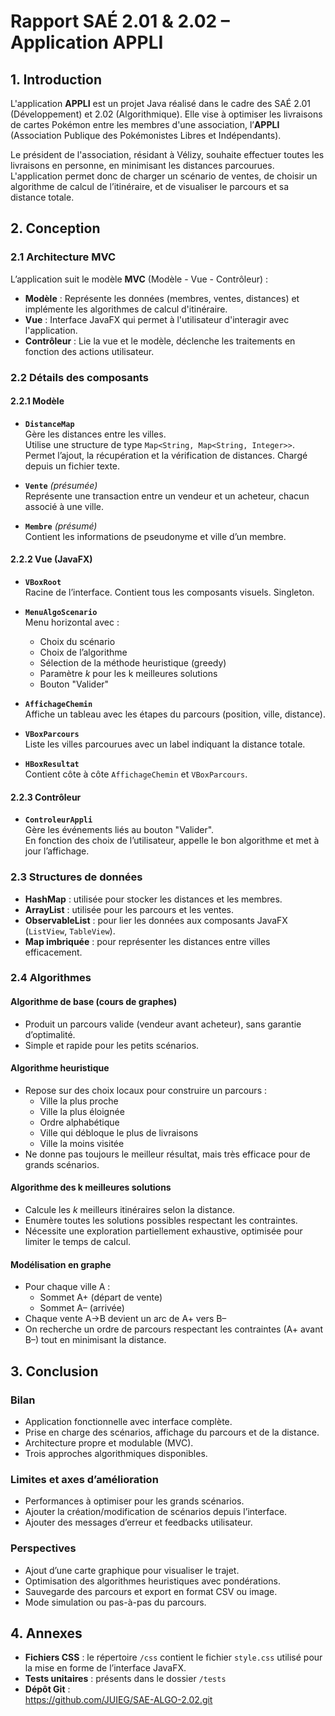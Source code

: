 # Rapport SAÉ 2.01 & 2.02 – Application APPLI

## 1. Introduction

L'application **APPLI** est un projet Java réalisé dans le cadre des SAÉ 2.01 (Développement) et 2.02 (Algorithmique). Elle vise à optimiser les livraisons de cartes Pokémon entre les membres d'une association, l’**APPLI** (Association Publique des Pokémonistes Libres et Indépendants).

Le président de l'association, résidant à Vélizy, souhaite effectuer toutes les livraisons en personne, en minimisant les distances parcourues. L'application permet donc de charger un scénario de ventes, de choisir un algorithme de calcul de l’itinéraire, et de visualiser le parcours et sa distance totale.


## 2. Conception

### 2.1 Architecture MVC

L’application suit le modèle **MVC** (Modèle - Vue - Contrôleur) :

- **Modèle** : Représente les données (membres, ventes, distances) et implémente les algorithmes de calcul d'itinéraire.
- **Vue** : Interface JavaFX qui permet à l'utilisateur d'interagir avec l'application.
- **Contrôleur** : Lie la vue et le modèle, déclenche les traitements en fonction des actions utilisateur.


### 2.2 Détails des composants

#### 2.2.1 Modèle

- **`DistanceMap`**  
  Gère les distances entre les villes.  
  Utilise une structure de type `Map<String, Map<String, Integer>>`.  
  Permet l’ajout, la récupération et la vérification de distances. Chargé depuis un fichier texte.

- **`Vente`** *(présumée)*  
  Représente une transaction entre un vendeur et un acheteur, chacun associé à une ville.

- **`Membre`** *(présumé)*  
  Contient les informations de pseudonyme et ville d’un membre.

#### 2.2.2 Vue (JavaFX)

- **`VBoxRoot`**  
  Racine de l’interface. Contient tous les composants visuels. Singleton.

- **`MenuAlgoScenario`**  
  Menu horizontal avec :
  - Choix du scénario
  - Choix de l’algorithme
  - Sélection de la méthode heuristique (greedy)
  - Paramètre *k* pour les k meilleures solutions
  - Bouton "Valider"

- **`AffichageChemin`**  
  Affiche un tableau avec les étapes du parcours (position, ville, distance).

- **`VBoxParcours`**  
  Liste les villes parcourues avec un label indiquant la distance totale.

- **`HBoxResultat`**  
  Contient côte à côte `AffichageChemin` et `VBoxParcours`.

#### 2.2.3 Contrôleur

- **`ControleurAppli`**  
  Gère les événements liés au bouton "Valider".  
  En fonction des choix de l’utilisateur, appelle le bon algorithme et met à jour l’affichage.



### 2.3 Structures de données

- **HashMap** : utilisée pour stocker les distances et les membres.
- **ArrayList** : utilisée pour les parcours et les ventes.
- **ObservableList** : pour lier les données aux composants JavaFX (`ListView`, `TableView`).
- **Map imbriquée** : pour représenter les distances entre villes efficacement.


### 2.4 Algorithmes

#### Algorithme de base (cours de graphes)
- Produit un parcours valide (vendeur avant acheteur), sans garantie d’optimalité.
- Simple et rapide pour les petits scénarios.

#### Algorithme heuristique
- Repose sur des choix locaux pour construire un parcours :
  - Ville la plus proche
  - Ville la plus éloignée
  - Ordre alphabétique
  - Ville qui débloque le plus de livraisons
  - Ville la moins visitée
- Ne donne pas toujours le meilleur résultat, mais très efficace pour de grands scénarios.

#### Algorithme des k meilleures solutions
- Calcule les *k* meilleurs itinéraires selon la distance.
- Enumère toutes les solutions possibles respectant les contraintes.
- Nécessite une exploration partiellement exhaustive, optimisée pour limiter le temps de calcul.

#### Modélisation en graphe
- Pour chaque ville A :
  - Sommet A+ (départ de vente)
  - Sommet A– (arrivée)
- Chaque vente A→B devient un arc de A+ vers B–
- On recherche un ordre de parcours respectant les contraintes (A+ avant B–) tout en minimisant la distance.



## 3. Conclusion

### Bilan

- Application fonctionnelle avec interface complète.
- Prise en charge des scénarios, affichage du parcours et de la distance.
- Architecture propre et modulable (MVC).
- Trois approches algorithmiques disponibles.

### Limites et axes d’amélioration

- Performances à optimiser pour les grands scénarios.
- Ajouter la création/modification de scénarios depuis l’interface.
- Ajouter des messages d’erreur et feedbacks utilisateur.

### Perspectives

- Ajout d’une carte graphique pour visualiser le trajet.
- Optimisation des algorithmes heuristiques avec pondérations.
- Sauvegarde des parcours et export en format CSV ou image.
- Mode simulation ou pas-à-pas du parcours.


## 4. Annexes
- **Fichiers CSS** : le répertoire `/css` contient le fichier `style.css` utilisé pour la mise en forme de l’interface JavaFX.
- **Tests unitaires** : présents dans le dossier `/tests` 
- **Dépôt Git** :  
https://github.com/JUIEG/SAE-ALGO-2.02.git